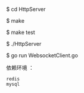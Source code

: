 
$ cd HttpServer

$ make

$ make test


$ ./HttpServer


$ go run WebsocketClient.go


依赖环境 ：

    redis
    mysql



